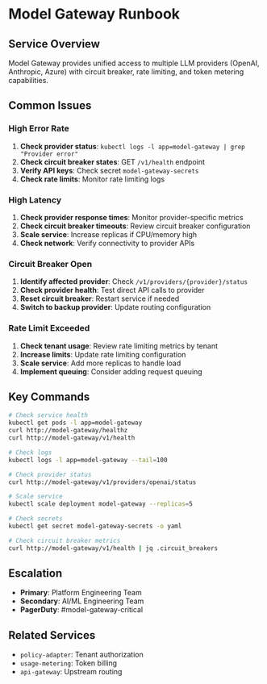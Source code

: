 # Model Gateway Runbook

## Service Overview

Model Gateway provides unified access to multiple LLM providers (OpenAI, Anthropic, Azure) with circuit breaker, rate limiting, and token metering capabilities.

## Common Issues

### High Error Rate

1. **Check provider status**: `kubectl logs -l app=model-gateway | grep "Provider error"`
2. **Check circuit breaker states**: GET `/v1/health` endpoint
3. **Verify API keys**: Check secret `model-gateway-secrets`
4. **Check rate limits**: Monitor rate limiting logs

### High Latency

1. **Check provider response times**: Monitor provider-specific metrics
2. **Check circuit breaker timeouts**: Review circuit breaker configuration
3. **Scale service**: Increase replicas if CPU/memory high
4. **Check network**: Verify connectivity to provider APIs

### Circuit Breaker Open

1. **Identify affected provider**: Check `/v1/providers/{provider}/status`
2. **Check provider health**: Test direct API calls to provider
3. **Reset circuit breaker**: Restart service if needed
4. **Switch to backup provider**: Update routing configuration

### Rate Limit Exceeded

1. **Check tenant usage**: Review rate limiting metrics by tenant
2. **Increase limits**: Update rate limiting configuration
3. **Scale service**: Add more replicas to handle load
4. **Implement queuing**: Consider adding request queuing

## Key Commands

```bash
# Check service health
kubectl get pods -l app=model-gateway
curl http://model-gateway/healthz
curl http://model-gateway/v1/health

# Check logs
kubectl logs -l app=model-gateway --tail=100

# Check provider status
curl http://model-gateway/v1/providers/openai/status

# Scale service
kubectl scale deployment model-gateway --replicas=5

# Check secrets
kubectl get secret model-gateway-secrets -o yaml

# Check circuit breaker metrics
curl http://model-gateway/v1/health | jq .circuit_breakers
```

## Escalation

- **Primary**: Platform Engineering Team
- **Secondary**: AI/ML Engineering Team
- **PagerDuty**: #model-gateway-critical

## Related Services

- `policy-adapter`: Tenant authorization
- `usage-metering`: Token billing
- `api-gateway`: Upstream routing

